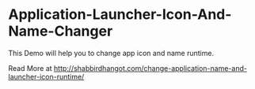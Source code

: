 # Application-Launcher-Icon-And-Name-Changer
This Demo will help you to change app icon and name runtime.

Read More at http://shabbirdhangot.com/change-application-name-and-launcher-icon-runtime/
